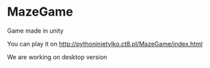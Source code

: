 # MazeGame

Game made in unity

You can play it on http://pythoninietylko.ct8.pl/MazeGame/index.html

We are working on desktop version
